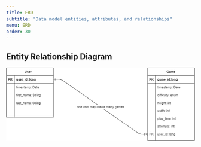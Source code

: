 ```yaml
---
title: ERD
subtitle: "Data model entities, attributes, and relationships"
menu: ERD
order: 30
---
```


## Entity Relationship Diagram

[![Entity Relationship Diagram](img/erd.png)](pdf/erd.pdf)